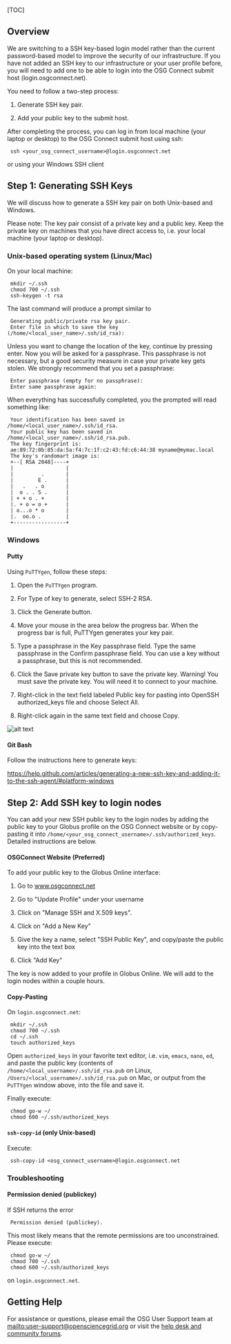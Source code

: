 [title]: - "Generate ssh keypair and add the public key to your account"

[TOC]

## Overview

We are switching to a SSH key-based login model rather than the current password-based model to improve the security of our infrastructure. If you have not added an SSH key to our infrastructure or your user profile before, you will need to add one to be able to login into the OSG Connect submit host (login.osgconnect.net).

You need to follow a two-step process:

1. Generate SSH key pair.  

2. Add your public key to the submit host. 

After completing the process, you can log in from local machine (your laptop or desktop) to the OSG Connect submit host using ssh:

     ssh <your_osg_connect_username>@login.osgconnect.net

or using your Windows SSH client

## Step 1: Generating SSH Keys

We will discuss how to generate a SSH key pair on both Unix-based and Windows. 

Please note: The key pair consist of a private key and a public key. Keep the private key on machines that you have direct access to, i.e. your local machine (your laptop or desktop).

### Unix-based operating system (Linux/Mac)

On your local machine:

     mkdir ~/.ssh
     chmod 700 ~/.ssh
     ssh-keygen -t rsa

The last command will produce a prompt similar to

     Generating public/private rsa key pair.
     Enter file in which to save the key (/home/<local_user_name>/.ssh/id_rsa):

Unless you want to change the location of the key, continue by pressing enter. Now you will be asked for a passphrase. This passphrase is not necessary, but a good security measure in case your private key gets stolen. We strongly recommend that you set a passphrase:

     Enter passphrase (empty for no passphrase):
     Enter same passphrase again:

When everything has successfully completed, you the prompted will read something like: 

     Your identification has been saved in /home/<local_user_name>/.ssh/id_rsa.
     Your public key has been saved in /home/<local_user_name>/.ssh/id_rsa.pub.
     The key fingerprint is:
     ae:89:72:0b:85:da:5a:f4:7c:1f:c2:43:fd:c6:44:38 myname@mymac.local
     The key's randomart image is:
     +--[ RSA 2048]----+
     |                 |
     |         .       |
     |        E .      |
     |   .   . o       |
     |  o . . S .      |
     | + + o . +       |
     |. + o = o +      |
     | o...o * o       |
     |.  oo.o .        |
     +-----------------+

### Windows

#### Putty

Using `PuTTYgen`, follow these steps:

1. Open the `PuTTYgen` program.

2. For Type of key to generate, select SSH-2 RSA.

2. Click the Generate button.

3. Move your mouse in the area below the progress bar. When the progress bar is full, PuTTYgen generates your key pair.

4. Type a passphrase in the Key passphrase field. Type the same passphrase in the Confirm passphrase field. You can use a key without a passphrase, but this is not recommended.

5. Click the Save private key button to save the private key. Warning! You must save the private key. You will need it to connect to your machine.

6. Right-click in the text field labeled Public key for pasting into OpenSSH authorized_keys file and choose Select All.

7. Right-click again in the same text field and choose Copy.

![alt text](https://raw.githubusercontent.com/OSGConnect/connectbook/master/images/puttygen_ssh_key.png "PuttyGen SSH Window")

#### Git Bash

Follow the instructions here to generate keys:

https://help.github.com/articles/generating-a-new-ssh-key-and-adding-it-to-the-ssh-agent/#platform-windows


## Step 2: Add SSH key to login nodes

You can add your new SSH public key to the login nodes by adding the public key to your Globus profile on the OSG Connect website or by copy-pasting it into `/home/<your_osg_connect_username>/.ssh/authorized_keys`. Detailed instructions are below.

#### OSGConnect Website (Preferred)

To add your public key to the Globus Online interface:

1. Go to www.osgconnect.net

2. Go to "Update Profile" under your username

3. Click on "Manage SSH and X.509 keys".

4. Click on "Add a New Key"

5. Give the key a name, select "SSH Public Key", and copy/paste the public key into the text box

6. Click "Add Key"

The key is now added to your profile in Globus Online. We will add to the login nodes within a couple hours.

#### Copy-Pasting

On `login.osgconnect.net`:

     mkdir ~/.ssh
     chmod 700 ~/.ssh
     cd ~/.ssh
     touch authorized_keys

Open `authorized_keys` in your favorite text editor, i.e. `vim`, `emacs`, `nano`, `ed`, and paste the public key (contents of `/home/<local_username>/.ssh/id_rsa.pub` on Linux, `/Users/<local_username>/.ssh/id_rsa.pub` on Mac, or output from the `PuTTYgen` window above, into the file and save it. 

Finally execute:

     chmod go-w ~/
     chmod 600 ~/.ssh/authorized_keys

#### `ssh-copy-id` (only Unix-based)

Execute: 

     ssh-copy-id <osg_connect_username>@login.osgconnect.net

### Troubleshooting

#### Permission denied (publickey)

If SSH returns the error 

     Permission denied (publickey).

This most likely means that the remote permissions are too unconstrained. Please execute:

     chmod go-w ~/
     chmod 700 ~/.ssh
     chmod 600 ~/.ssh/authorized_keys

on `login.osgconnect.net`.

## Getting Help 
For assistance or questions, please email the OSG User Support team  at <mailto:user-support@opensciencegrid.org> or visit the [help desk and community forums](http://support.opensciencegrid.org).
